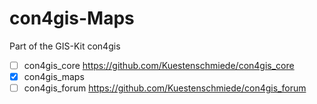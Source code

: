 con4gis-Maps
============

Part of the GIS-Kit con4gis

- [ ] con4gis_core https://github.com/Kuestenschmiede/con4gis_core
- [x] con4gis_maps
- [ ] con4gis_forum https://github.com/Kuestenschmiede/con4gis_forum
